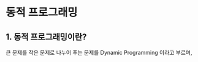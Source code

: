 <h1>동적 프로그래밍</h1>
<h2>1. 동적 프로그래밍이란?</h2>
<p>
  큰 문제를 작은 문제로 나누어 푸는 문제를 Dynamic Programming 이라고 부르며, 
</p>
